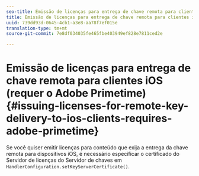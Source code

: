 ```yaml
---
seo-title: Emissão de licenças para entrega de chave remota para clientes iOS (requer o Adobe Primetime)
title: Emissão de licenças para entrega de chave remota para clientes iOS (requer o Adobe Primetime)
uuid: 739dd93d-0645-4cb1-a3e8-aa78f7ef015e
translation-type: tm+mt
source-git-commit: 7e8df034035fe465fbe403949ef828e7811ced2e

---
```



# Emissão de licenças para entrega de chave remota para clientes iOS (requer o Adobe Primetime){#issuing-licenses-for-remote-key-delivery-to-ios-clients-requires-adobe-primetime}

Se você quiser emitir licenças para conteúdo que exija a entrega da chave remota para dispositivos iOS, é necessário especificar o certificado do Servidor de licenças do Servidor de chaves em `HandlerConfiguration.setKeyServerCertificate()`.
